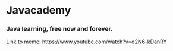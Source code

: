 # Javacademy
### Java learning, free now and forever.

Link to meme: <a href = "Link to meme"> https://www.youtube.com/watch?v=d2N6-kDanRY </a>

